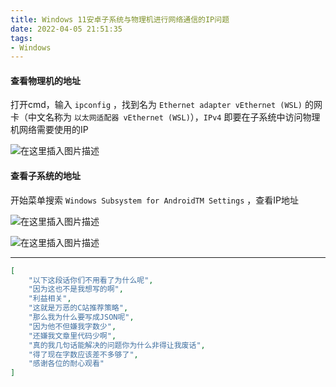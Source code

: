 ```yaml
---
title: Windows 11安卓子系统与物理机进行网络通信的IP问题
date: 2022-04-05 21:51:35
tags:
- Windows
---
```


#### 查看物理机的地址

打开cmd，输入 `ipconfig` ，找到名为 `Ethernet adapter vEthernet (WSL)` 的网卡（中文名称为 `以太网适配器 vEthernet (WSL)`），`IPv4` 即要在子系统中访问物理机网络需要使用的IP

![在这里插入图片描述](https://cdn.yixiangzhilv.com/images/fab61730a25e39bfe9aeca92ee0a238b.png)

#### 查看子系统的地址

开始菜单搜索 `Windows Subsystem for AndroidTM Settings` ，查看IP地址

![在这里插入图片描述](https://cdn.yixiangzhilv.com/images/7809405054f04b9d0814acf83f8db849.png)

![在这里插入图片描述](https://cdn.yixiangzhilv.com/images/b25ca5dd6f2cb18210397744dd29bf74.png)

---

```json
[
    "以下这段话你们不用看了为什么呢",
    "因为这也不是我想写的啊",
    "利益相关",
    "这就是万恶的C站推荐策略",
    "那么我为什么要写成JSON呢",
    "因为他不但嫌我字数少",
    "还嫌我文章里代码少啊",
    "真的我几句话能解决的问题你为什么非得让我废话",
    "得了现在字数应该差不多够了",
    "感谢各位的耐心观看"
]
```

